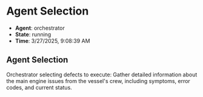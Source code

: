 # Agent Selection

- **Agent**: orchestrator
- **State**: running
- **Time**: 3/27/2025, 9:08:39 AM

## Agent Selection

Orchestrator selecting defects to execute: Gather detailed information about the main engine issues from the vessel's crew, including symptoms, error codes, and current status.


